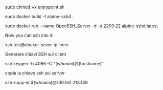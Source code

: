 
sudo chmod +x entrypoint.sh

sudo docker build -t alpine-sshd .

sudo docker run --name OpenSSH_Server -d -p 2200:22 alpine-sshd:latest


Now you can ssh into it:

ssh test@docker-sever-ip-here


Generare chiavi SSH sul client

ssh.keygen -b 4096 -C "$(whoami)@$(hostname)"

copia la chiave ssh sul server

ssh-copy-id $(whoami)@130.162.213.149

 
